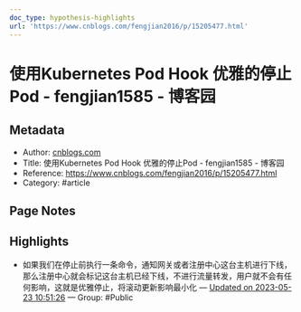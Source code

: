 ```yaml
---
doc_type: hypothesis-highlights
url: 'https://www.cnblogs.com/fengjian2016/p/15205477.html'
---
```


# 使用Kubernetes Pod Hook 优雅的停止Pod - fengjian1585 - 博客园

## Metadata
- Author: [cnblogs.com]()
- Title: 使用Kubernetes Pod Hook 优雅的停止Pod - fengjian1585 - 博客园
- Reference: https://www.cnblogs.com/fengjian2016/p/15205477.html
- Category: #article

## Page Notes
## Highlights
- 如果我们在停止前执行一条命令，通知网关或者注册中心这台主机进行下线，那么注册中心就会标记这台主机已经下线，不进行流量转发，用户就不会有任何影响，这就是优雅停止，将滚动更新影响最小化 — [Updated on 2023-05-23 10:51:26](https://hyp.is/tcaj2PkUEe2g_9vqBwxRRg/www.cnblogs.com/fengjian2016/p/15205477.html) — Group: #Public




